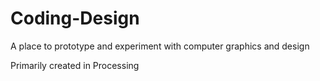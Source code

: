 # Coding-Design
A place to prototype and experiment with computer graphics and design

Primarily created in Processing
